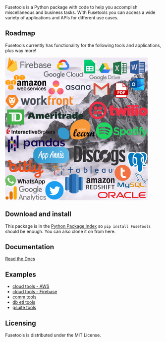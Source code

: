 Fusetools is a Python package with code to help you accomplish miscellaneous and business tasks.
With Fusetools you can access a wide variety of applications and APIs for different use cases.

Roadmap
---------------------

Fusetools currently has functionality for the following tools and applications, plus way more!

![alt text](https://github.com/fusecloud/fusetools/blob/master/docs/source/CC_ROADMAP.png)

Download and install
--------------------

This package is in the [Python Package Index](http://pypi.python.org/pypi/FuseTools) so ``pip install FuseTools`` should
be enough.  You can also clone it on from here.

Documentation 
---------

[Read the Docs](https://fusetools.readthedocs.io/index.html)

Examples 
---------

* [cloud tools - AWS](https://github.com/fusecloud/fusetools/blob/master/examples/cloud_tools%20-%20AWS.ipynb)
* [cloud tools - Firebase](https://github.com/fusecloud/fusetools/blob/master/examples/cloud_tools%20-%20Firebase.ipynb)
* [comm tools](https://github.com/fusecloud/fusetools/blob/master/examples/comm_tools.ipynb)
* [db etl tools](https://github.com/fusecloud/fusetools/blob/master/examples/db_etl_tools.ipynb)
* [gsuite tools](https://github.com/fusecloud/fusetools/blob/master/examples/gsuite_tools.ipynb)


Licensing
---------

Fusetools is distributed under the MIT License.
